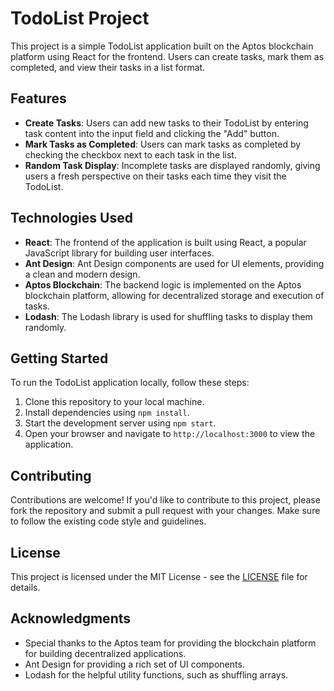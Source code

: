 # TodoList Project

This project is a simple TodoList application built on the Aptos blockchain platform using React for the frontend. Users can create tasks, mark them as completed, and view their tasks in a list format.

## Features

- **Create Tasks**: Users can add new tasks to their TodoList by entering task content into the input field and clicking the "Add" button.
- **Mark Tasks as Completed**: Users can mark tasks as completed by checking the checkbox next to each task in the list.
- **Random Task Display**: Incomplete tasks are displayed randomly, giving users a fresh perspective on their tasks each time they visit the TodoList.

## Technologies Used

- **React**: The frontend of the application is built using React, a popular JavaScript library for building user interfaces.
- **Ant Design**: Ant Design components are used for UI elements, providing a clean and modern design.
- **Aptos Blockchain**: The backend logic is implemented on the Aptos blockchain platform, allowing for decentralized storage and execution of tasks.
- **Lodash**: The Lodash library is used for shuffling tasks to display them randomly.

## Getting Started

To run the TodoList application locally, follow these steps:

1. Clone this repository to your local machine.
2. Install dependencies using `npm install`.
3. Start the development server using `npm start`.
4. Open your browser and navigate to `http://localhost:3000` to view the application.

## Contributing

Contributions are welcome! If you'd like to contribute to this project, please fork the repository and submit a pull request with your changes. Make sure to follow the existing code style and guidelines.

## License

This project is licensed under the MIT License - see the [LICENSE](LICENSE) file for details.

## Acknowledgments

- Special thanks to the Aptos team for providing the blockchain platform for building decentralized applications.
- Ant Design for providing a rich set of UI components.
- Lodash for the helpful utility functions, such as shuffling arrays.
